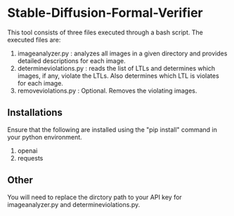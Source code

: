 # Stable-Diffusion-Formal-Verifier
This tool consists of three files executed through a bash script. The executed files are:
1. imageanalyzer.py : analyzes all images in a given directory and provides detailed descriptions for each image. 
2. determineviolations.py : reads the list of LTLs and determines which images, if any, violate the LTLs. Also determines which LTL is violates for each image.
3. removeviolations.py : Optional. Removes the violating images. 

## Installations
Ensure that the following are installed using the "pip install" command in your python environment.
1. openai
2. requests

## Other 
You will need to replace the dirctory path to your API key for imageanalyzer.py and determineviolations.py. 